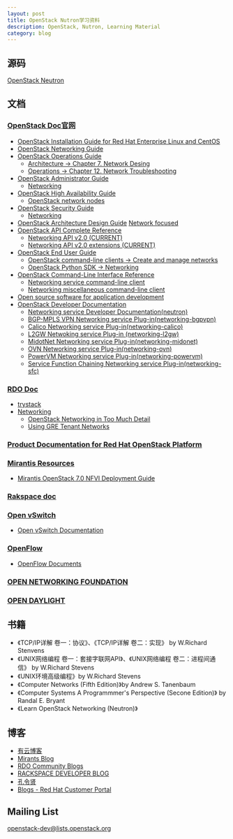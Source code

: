 ```yaml
---
layout: post
title: OpenStack Nutron学习资料
description: OpenStack, Nutron, Learning Material
category: blog
---
```


## 源码
[OpenStack Neutron](https://github.com/openstack/neutron)

## 文档
### [OpenStack Doc官网](http://docs.openstack.org)

* [OpenStack Installation Guide for Red Hat Enterprise Linux and CentOS](http://docs.openstack.org/mitaka/install-guide-rdo/)
* [OpenStack Networking Guide](http://docs.openstack.org/mitaka/networking-guide/)
* [OpenStack Operations Guide](http://docs.openstack.org/openstack-ops/content/)
	* [Architecture -> Chapter 7. Network Desing](http://docs.openstack.org/openstack-ops/content/network_design.html)
	* [Operations -> Chapter 12. Network Troubleshooting](http://docs.openstack.org/openstack-ops/content/network_troubleshooting.html)
* [OpenStack Administrator Guide](http://docs.openstack.org/admin-guide/)
	* [Networking](http://docs.openstack.org/admin-guide/networking.html)
* [OpenStack High Availability Guide](http://docs.openstack.org/ha-guide/)
	* [OpenStack network nodes](http://docs.openstack.org/ha-guide/networking-ha.html)
* [OpenStack Security Guide](http://docs.openstack.org/security-guide/)
	* [Networking](http://docs.openstack.org/security-guide/networking.html)
* [OpenStack Architecture Design Guide](http://docs.openstack.org/arch-design/)
	[Network focused](http://docs.openstack.org/arch-design/network-focus.html)
* [OpenStack API Complete Reference](http://developer.openstack.org/api-ref.html)
	* [Networking API v2.0 (CURRENT)](http://developer.openstack.org/api-ref-networking-v2.html)
	* [Networking API v2.0 extensions (CURRENT)](http://developer.openstack.org/api-ref-networking-v2-ext.html)
* [OpenStack End User Guide](http://docs.openstack.org/user-guide/)
	* [OpenStack command-line clients -> Create and manage networks](http://docs.openstack.org/user-guide/cli_create_and_manage_networks.html)
	* [OpenStack Python SDK -> Networking](http://docs.openstack.org/user-guide/sdk_neutron_apis.html)
* [OpenStack Command-Line Interface Reference](http://docs.openstack.org/cli-reference/)
	* [Networking service command-line client](http://docs.openstack.org/cli-reference/neutron.html)
	* [Networking miscellaneous command-line client](http://docs.openstack.org/cli-reference/neutron-misc.html)
* [Open source software for application development](http://developer.openstack.org)
* [OpenStack Developer Documentation](http://docs.openstack.org/developer/openstack-projects.html)
	* [Networking service Developer Documentation(neutron)](http://docs.openstack.org/developer/neutron/)
	* [BGP-MPLS VPN Networking service Plug-in(networking-bgpvpn)](http://docs.openstack.org/developer/networking-bgpvpn/)
	* [Calico Networking service Plug-in(networking-calico)](http://docs.openstack.org/developer/networking-calico/)
	* [L2GW Netwoking service Plug-in (networking-l2gw)](http://docs.openstack.org/developer/networking-l2gw/)
	* [MidotNet Networking service Plug-in(networking-midonet)](http://docs.openstack.org/developer/networking-midonet/)
	* [OVN Networking service Plug-in(networking-ovn)](http://docs.openstack.org/developer/networking-ovn/)
	* [PowerVM Networking service Plug-in(networking-powervm)](http://docs.openstack.org/developer/networking-powervm/)
	* [Service Function Chaining Networking service Plug-in(networking-sfc)](http://docs.openstack.org/developer/networking-sfc/)

### [RDO Doc](https://www.rdoproject.org/documentation/)

* [trystack](http://trystack.org)
* [Networking](https://www.rdoproject.org/documentation/networking/)
	* [OpenStack Networking in Too Much Detail](https://www.rdoproject.org/networking/networking-in-too-much-detail/)
	* [Using GRE Tenant Networks](https://www.rdoproject.org/networking/using-gre-tenant-networks/)

### [Product Documentation for Red Hat OpenStack Platform](https://access.redhat.com/documentation/en/red-hat-openstack-platform/)

### [Mirantis Resources](https://www.mirantis.com/openstack-resources/)

* [Mirantis OpenStack 7.0 NFVI Deployment Guide](https://content.mirantis.com/MOS-7-NFVI-Whitepaper-Landing-Page.html)
		
### [Rakspace doc](http://docs.rackspace.com)

### [Open vSwitch](http://openvswitch.org)

* [Open vSwitch Documentation](http://openvswitch.org/support/)

### [OpenFlow](http://archive.openflow.org)

* [OpenFlow Documents](http://archive.openflow.org/wp/documents/)

### [OPEN NETWORKING FOUNDATION](https://www.opennetworking.org/)

### [OPEN DAYLIGHT](https://www.opendaylight.org)

## 书籍
* 《TCP/IP详解 卷一：协议》、《TCP/IP详解 卷二：实现》 by W.Richard Stenvens
* 《UNIX网络编程 卷一：套接字联网API》、《UNIX网络编程 卷二：进程间通信》 by W.Richard Stevens
* 《UNIX环境高级编程》by W.Richard Stevens
* 《Computer Networks (Fifth Edition)》by Andrew S. Tanenbaum
* 《Computer Systems A Programmmer's Perspective (Secone Edition)》 by Randal E. Bryant
* 《Learn OpenStack Networking (Neutron)》


## 博客
* [有云博客](https://www.ustack.com/about/blog/)
* [Mirants Blog](https://www.mirantis.com/blog/)
* [RDO Community Blogs](http://techs.enovance.com)
* [RACKSPACE DEVELOPER BLOG](https://developer.rackspace.com/blog/)
* [孔令贤](http://lingxiankong.github.io)
* [Blogs - Red Hat Customer Portal](https://access.redhat.com/blogs/)

## Mailing List
openstack-dev@lists.openstack.org